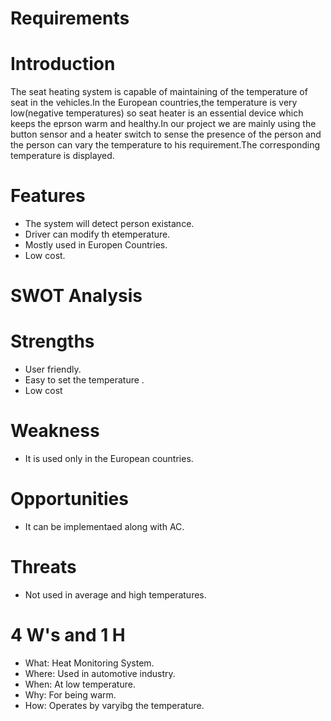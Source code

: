 # Requirements
# Introduction
The seat heating system is capable of maintaining of the temperature of seat in the vehicles.In the European countries,the temperature is very low(negative temperatures) so seat heater is an essential device which keeps the eprson warm and healthy.In our project we are mainly using the button sensor and a heater switch to sense the presence of the person and the person can vary the temperature to his requirement.The corresponding temperature is displayed.
# Features
* The system will detect person existance.
* Driver can modify th etemperature.
* Mostly used in Europen Countries.
* Low cost.
 # SWOT Analysis
# Strengths
* User friendly.
* Easy to set the temperature .
* Low cost
# Weakness
* It is used only in the European countries.
# Opportunities
* It can be implementaed along with AC.
# Threats
* Not used in average and high temperatures.
# 4 W's and 1 H
* What: Heat Monitoring System.
* Where: Used in automotive industry.
* When: At low temperature.
* Why: For being warm.
* How: Operates by varyibg the temperature.

